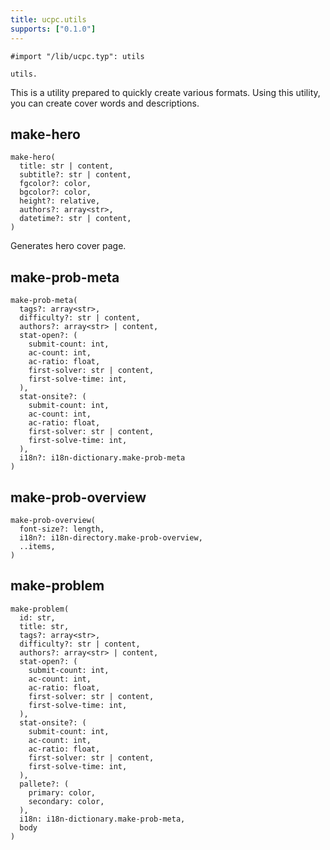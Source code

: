 ```yaml
---
title: ucpc.utils
supports: ["0.1.0"]
---
```


```typst
#import "/lib/ucpc.typ": utils

utils.
```

This is a utility prepared to quickly create various formats. Using this utility, you can create cover words and descriptions.

## make-hero
```typst
make-hero(
  title: str | content,
  subtitle?: str | content,
  fgcolor?: color,
  bgcolor?: color,
  height?: relative,
  authors?: array<str>,
  datetime?: str | content,
)
```

Generates hero cover page.

## make-prob-meta
```typst
make-prob-meta(
  tags?: array<str>,
  difficulty?: str | content,
  authors?: array<str> | content,
  stat-open?: (
    submit-count: int,
    ac-count: int,
    ac-ratio: float,
    first-solver: str | content,
    first-solve-time: int,
  ),
  stat-onsite?: (
    submit-count: int,
    ac-count: int,
    ac-ratio: float,
    first-solver: str | content,
    first-solve-time: int,
  ),
  i18n?: i18n-dictionary.make-prob-meta
)
```

## make-prob-overview
```typst
make-prob-overview(
  font-size?: length,
  i18n?: i18n-directory.make-prob-overview,
  ..items,
)
```

## make-problem
```typst
make-problem(
  id: str,
  title: str,
  tags?: array<str>,
  difficulty?: str | content,
  authors?: array<str> | content,
  stat-open?: (
    submit-count: int,
    ac-count: int,
    ac-ratio: float,
    first-solver: str | content,
    first-solve-time: int,
  ),
  stat-onsite?: (
    submit-count: int,
    ac-count: int,
    ac-ratio: float,
    first-solver: str | content,
    first-solve-time: int,
  ),
  pallete?: (
    primary: color,
    secondary: color,
  ),
  i18n: i18n-dictionary.make-prob-meta,
  body
)
```
